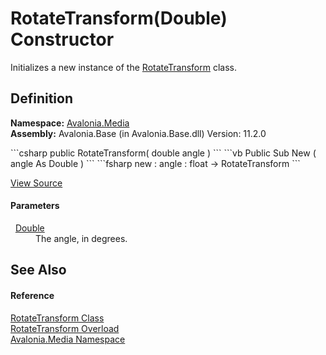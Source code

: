 # RotateTransform(Double) Constructor


Initializes a new instance of the <a href="T_Avalonia_Media_RotateTransform">RotateTransform</a> class.



## Definition
**Namespace:** <a href="N_Avalonia_Media">Avalonia.Media</a>  
**Assembly:** Avalonia.Base (in Avalonia.Base.dll) Version: 11.2.0

<Tabs groupId="api-code-preview">
<TabItem value="csharp" label="C#">
```csharp
public RotateTransform(
	double angle
)
```
</TabItem>
<TabItem value="vb" label="VB">
```vb
Public Sub New ( 
	angle As Double
)
```
</TabItem>
<TabItem value="fsharp" label="F#">
```fsharp
new : 
        angle : float -> RotateTransform
```
</TabItem>
</Tabs>



<a href="https://github.com/AvaloniaUI/Avalonia/tree/master/src/Avalonia.Base/Media/RotateTransform.cs#L43" title="View the source code">View Source</a>



#### Parameters
<dl><dt>  <a href="https://learn.microsoft.com/dotnet/api/system.double" target="_blank" rel="noopener noreferrer">Double</a></dt><dd>The angle, in degrees.</dd></dl>

## See Also


#### Reference
<a href="T_Avalonia_Media_RotateTransform">RotateTransform Class</a>  
<a href="Overload_Avalonia_Media_RotateTransform__ctor">RotateTransform Overload</a>  
<a href="N_Avalonia_Media">Avalonia.Media Namespace</a>  

